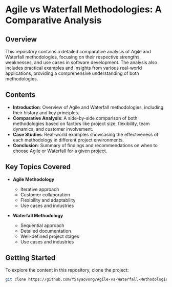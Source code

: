 # Agile vs Waterfall Methodologies: A Comparative Analysis

## Overview

This repository contains a detailed comparative analysis of Agile and Waterfall methodologies, focusing on their respective strengths, weaknesses, and use cases in software development. The analysis also includes practical examples and insights from various real-world applications, providing a comprehensive understanding of both methodologies.

## Contents

- **Introduction**: Overview of Agile and Waterfall methodologies, including their history and key principles.
- **Comparative Analysis**: A side-by-side comparison of both methodologies based on factors like project size, flexibility, team dynamics, and customer involvement.
- **Case Studies**: Real-world examples showcasing the effectiveness of each methodology in different project environments.
- **Conclusion**: Summary of findings and recommendations on when to choose Agile or Waterfall for a given project.

## Key Topics Covered

- **Agile Methodology**
  - Iterative approach
  - Customer collaboration
  - Flexibility and adaptability
  - Use cases and industries
  
- **Waterfall Methodology**
  - Sequential approach
  - Detailed documentation
  - Well-defined project stages
  - Use cases and industries
  
## Getting Started

To explore the content in this repository, clone the project:

```bash
git clone https://github.com/YSayaovong/Agile-vs-Waterfall-Methodologies-A-Comparative-Analysi.git
